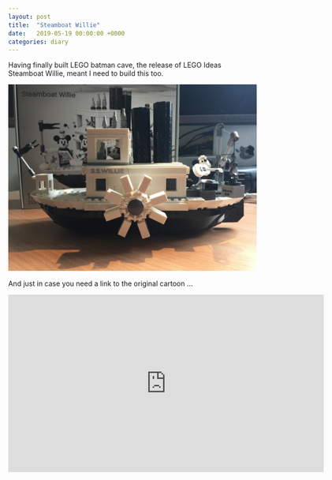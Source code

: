 ```yaml
---
layout: post
title:  "Steamboat Willie"
date:   2019-05-19 00:00:00 +0000
categories: diary
---
```


<p>Having finally built LEGO batman cave, the release of LEGO Ideas Steamboat Willie, meant I need to build this too. </p>

<p><center><img src="/assets/images/steamboat.jpeg" alt=""></center></p>


<p>And just in case you need a link to the original cartoon &#8230; </p>
<p><span class="embed-youtube" style="text-align:center; display: block;"><iframe class='youtube-player' width='640' height='360' src='https://www.youtube.com/embed/BBgghnQF6E4?version=3&#038;rel=1&#038;showsearch=0&#038;showinfo=1&#038;iv_load_policy=1&#038;fs=1&#038;hl=en-GB&#038;autohide=2&#038;wmode=transparent' allowfullscreen='true' style='border:0;' sandbox='allow-scripts allow-same-origin allow-popups allow-presentation'></iframe></span></p>